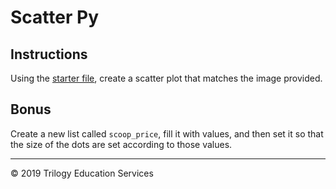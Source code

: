 # Scatter Py

## Instructions

Using the [starter file](Unsolved/ice_cream_sales.ipynb), create a scatter plot that matches the image provided.

## Bonus

Create a new list called `scoop_price`, fill it with values, and then set it so that the size of the dots are set according to those values.

- - - 

© 2019 Trilogy Education Services
